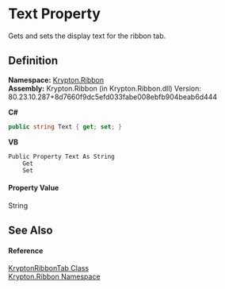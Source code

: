 # Text Property


Gets and sets the display text for the ribbon tab.



## Definition
**Namespace:** <a href="1e9bc734-cff9-e9b8-f013-94cdac669794.md">Krypton.Ribbon</a>  
**Assembly:** Krypton.Ribbon (in Krypton.Ribbon.dll) Version: 80.23.10.287+8d7660f9dc5efd033fabe008ebfb904beab6d444

**C#**
``` C#
public string Text { get; set; }
```
**VB**
``` VB
Public Property Text As String
	Get
	Set
```



#### Property Value
String

## See Also


#### Reference
<a href="61a3ac1a-e223-8cd0-a86c-112950d78cad.md">KryptonRibbonTab Class</a>  
<a href="1e9bc734-cff9-e9b8-f013-94cdac669794.md">Krypton.Ribbon Namespace</a>  
